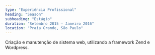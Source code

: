 ```yaml
---
type: "Experiência Profissional"
heading: "Season"
subheading: "Estágio"
duration: "Setembro 2015 – Janeiro 2016"
location: "Praia Grande, São Paulo"
---
```



Criação e manutenção de sistema web, utilizando a framework Zend e Wordpress.

